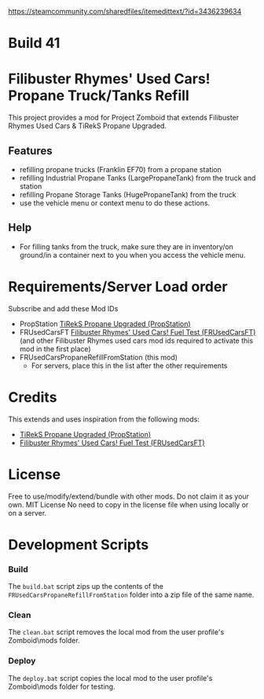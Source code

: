 https://steamcommunity.com/sharedfiles/itemedittext/?id=3436239634

# Build 41

# Filibuster Rhymes' Used Cars! Propane Truck/Tanks Refill

This project provides a mod for Project Zomboid that extends Filibuster Rhymes Used Cars & TiRekS Propane Upgraded.

## Features
* refilling propane trucks (Franklin EF70) from a propane station
* refilling Industrial Propane Tanks (LargePropaneTank) from the truck and station
* refilling Propane Storage Tanks (HugePropaneTank) from the truck
* use the vehicle menu or context menu to do these actions.

## Help
* For filling tanks from the truck, make sure they are in inventory/on ground/in a container next to you when you access the vehicle menu.

# Requirements/Server Load order
Subscribe and add these Mod IDs
* PropStation [TiRekS Propane Upgraded (PropStation)](https://steamcommunity.com/sharedfiles/filedetails/?id=2748628874&searchtext=tirek)
* FRUsedCarsFT [Filibuster Rhymes' Used Cars! Fuel Test (FRUsedCarsFT)](https://steamcommunity.com/sharedfiles/filedetails/?id=1510950729)
 (and other Filibuster Rhymes used cars mod ids required to activate this mod in the first place)
* FRUsedCarsPropaneRefillFromStation (this mod)
  * For servers, place this in the list after the other requirements

# Credits
This extends and uses inspiration from the following mods:
* [TiRekS Propane Upgraded (PropStation)](https://steamcommunity.com/sharedfiles/filedetails/?id=2748628874&searchtext=tirek)
* [Filibuster Rhymes' Used Cars! Fuel Test (FRUsedCarsFT)](https://steamcommunity.com/sharedfiles/filedetails/?id=1510950729)

# License
Free to use/modify/extend/bundle with other mods. Do not claim it as your own.
MIT License
No need to copy in the license file when using locally or on a server.

# Development Scripts

### Build

The `build.bat` script zips up the contents of the `FRUsedCarsPropaneRefillFromStation` folder into a zip file of the same name.

### Clean

The `clean.bat` script removes the local mod from the user profile's Zomboid\mods folder.

### Deploy

The `deploy.bat` script copies the local mod to the user profile's Zomboid\mods folder for testing.

